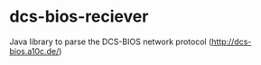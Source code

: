 # dcs-bios-reciever

Java library to parse the DCS-BIOS network protocol (http://dcs-bios.a10c.de/)
